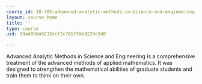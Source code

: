 ```yaml
---
course_id: 18-305-advanced-analytic-methods-in-science-and-engineering-fall-2004
layout: course_home
title: ''
type: course
uid: 99ad056a9232ccf2c765f59e9229c9d8

---
```

Advanced Analytic Methods in Science and Engineering is a comprehensive treatment of the advanced methods of applied mathematics. It was designed to strengthen the mathematical abilities of graduate students and train them to think on their own.
